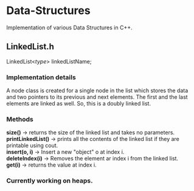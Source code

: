 # Data-Structures
Implementation of various Data Structures in C++.

## LinkedList.h
LinkedList<*type*> linkedListName;

### Implementation details
A node class is created for a single node in the list which stores the data and two pointers to its previous and next elements. The first and the last elements are linked as well.
So, this is a doubly linked list.

### Methods
**size()** -> returns the size of the linked list and takes no parameters.\
**printLinkedList()** -> prints all the contents of the linked list if they are printable using cout.\
**insert(o, i)** -> Insert a new "object" o at index i.\
**deleteIndex(i)** -> Removes the element ar index i from the linked list.\
**get(i)** -> returns the value at index i.

### Currently working on heaps.
